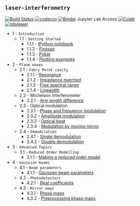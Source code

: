 ## `laser-interferometry`
[![Build Status](https://travis-ci.org/LaGuer/laser-interferometry.svg?branch=master)](https://travis-ci.org/LaGuer/laser-interferometry) 
[![codecov](https://codecov.io/gh/LaGuer/laser-interferometry/branch/master/graph/badge.svg)](https://codecov.io/gh/LaGuer/laser-interferometry)
[![Binder](https://mybinder.org/badge_logo.svg)](https://mybinder.org/v2/gh/LaGuer/laser-interferometry/master?urlpath=lab/tree/02_Plane_waves/01_Fabry_Perot_cavity/01_Resonance.ipynb) Jupyter Lab Access
[![Colab](https://colab.research.google.com/assets/colab-badge.svg)](https://colab.research.google.com/github/LaGuer/laser-interferometry/blob/master/02_Plane_waves/01_Fabry_Perot_cavity/01_Resonance.ipynb)
[![nbviewer](https://img.shields.io/badge/view%20on-nbviewer-brightgreen.svg)](https://nbviewer.jupyter.org/github/LaGuer/laser-interferometry/blob/master/02_Plane_waves/01_Fabry_Perot_cavity/01_Resonance.ipynb)


* 1 - `Introduction`
	 * 1.1 - `Getting Started`
	   * 1.1.1 - [IPython notebook](https://github.com/LaGuer/laser-interferometry/blob/master/01_Introduction/01_Getting_Started/01_IPython_notebook.ipynb)
	   * 1.1.2 - [Finesse](https://github.com/LaGuer/laser-interferometry/blob/master/01_Introduction/01_Getting_Started/02_Finesse.ipynb)
	   * 1.1.3 - [Pykat](https://github.com/LaGuer/laser-interferometry/blob/master/01_Introduction/01_Getting_Started/03_Pykat.ipynb)
	   * 1.1.4 - [Plotting examples](https://github.com/LaGuer/laser-interferometry/blob/master/01_Introduction/01_Getting_Started/04_Plotting_examples.ipynb)
* 2 - `Plane waves`
	 * 2.1 - `Fabry Perot cavity`
	   * 2.1.1 - [Resonance](https://github.com/LaGuer/laser-interferometry/blob/master/02_Plane_waves/01_Fabry_Perot_cavity/01_Resonance.ipynb)
	   * 2.1.2 - [Impedance matched](https://github.com/LaGuer/laser-interferometry/blob/master/02_Plane_waves/01_Fabry_Perot_cavity/02_Impedance_matched.ipynb)
	   * 2.1.3 - [Free spectral range](https://github.com/LaGuer/laser-interferometry/blob/master/02_Plane_waves/01_Fabry_Perot_cavity/03_Free_spectral_range.ipynb)
	   * 2.1.4 - [Linewidth](https://github.com/LaGuer/laser-interferometry/blob/master/02_Plane_waves/01_Fabry_Perot_cavity/04_Linewidth.ipynb)
	 * 2.2 - Michelson interferometer
	   * 2.2.1 - [Arm length difference](https://github.com/LaGuer/laser-interferometry/blob/master/02_Plane_waves/02_Michelson_interferometer/01_Arm_length_difference.ipynb)
	 * 2.3 - Optical modulation
	   * 2.3.1 - [Phase and frequency modulation](https://github.com/LaGuer/laser-interferometry/blob/master/02_Plane_waves/03_Optical_modulation/01_Phase_and_frequency_modulation.ipynb)
	   * 2.3.2 - [Amplitude modulation](https://github.com/LaGuer/laser-interferometry/blob/master/02_Plane_waves/03_Optical_modulation/02_Amplitude_modulation.ipynb)
	   * 2.3.3 - [Optical beat](https://github.com/LaGuer/laser-interferometry/blob/master/02_Plane_waves/03_Optical_modulation/03_Optical_beat.ipynb)
	   * 2.3.4 - [Modulation by moving mirror](https://github.com/LaGuer/laser-interferometry/blob/master/02_Plane_waves/03_Optical_modulation/04_Modulation_by_moving_mirror.ipynb)
	 * 2.4 - `Demodulation`
	   * 2.4.1 - [Single demodulation](https://github.com/LaGuer/laser-interferometry/blob/master/02_Plane_waves/04_Demodulation/01_Single_demodulation.ipynb)
	   * 2.4.2 - [Double demodulation](https://github.com/LaGuer/laser-interferometry/blob/master/02_Plane_waves/04_Demodulation/02_Double_demodulation.ipynb)
* 3 - `Advanced Topics`
	 * 3.1 - `Reduced Order Modelling`
	   * 3.1.1 - [Making a reduced order model](https://github.com/LaGuer/laser-interferometry/blob/master/03_Advanced_Topics/01_Reduced_Order_Modelling/01_Making_a_reduced_order_model.ipynb)
* 4 - `Gaussian beams`
	 * 4.1 - `Beam parameters`
	   * 4.1.1 - [Gaussian beam parameters](https://github.com/LaGuer/laser-interferometry/blob/master/04_Gaussian_beams/01_Beam_parameters/01_Gaussian_beam_parameters.ipynb)
	 * 4.2 - `Photodetectors`
	   * 4.2.1 - [Beat coefficients](https://github.com/LaGuer/laser-interferometry/blob/master/04_Gaussian_beams/02_Photodetectors/01_Beat_coefficients.ipynb)
	 * 4.3 - `Mirror maps`
	   * 4.3.1 - [Phase maps](https://github.com/LaGuer/laser-interferometry/blob/master/04_Gaussian_beams/03_Mirror_maps/01_Phase_maps.ipynb)
	   * 4.3.2 - [Preprocessing phase maps](https://github.com/LaGuer/laser-interferometry/blob/master/04_Gaussian_beams/03_Mirror_maps/02_Preprocessing_phase_maps.ipynb)
